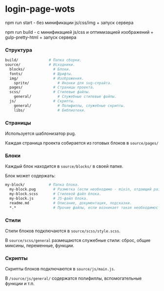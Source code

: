 # login-page-wots

npm run start - без минификации js/css/img + запуск сервера

npm run build - с минификацией js/css и оптимизацией изображений  + gulp-pretty-html + запуск сервера

### Структура

```bash
build/              # Папка сборки.
source/             # Исходники.
  blocks/             # Блоки.
  fonts/              # Шрифты.
  img/                # Изображения.
    sprite/             # Иконки для svg-спрайта.
  pages/              # Страницы проекта.
  scss/               # Стилевые файлы.
    general/            # Служебные стилевые файлы.
  js/                 # Скрипты.
    general/            # Полифиллы, служебные скрипты.
    libs/               # Библиотеки.
```

### Страницы

Используется шаблонизатор pug.

Каждая страница проекта собирается из готовых блоков в `source/pages/`

### Блоки

Каждый блок находится в `source/blocks/` в своей папке.

Блок может содержать:

```bash
my-block/           # Папка блока.
  my-block.pug        # Разметка (если необходимо - mixin, отдающий разметку блока).
  my-block.scss       # Стилевой файл блока.
  my-block.js         # JS-файл блока.
  readme.md           # Описание, документация, подсказки.
  *.*                 # Прочие файлы, если возникает такая необходимость.
```

### Стили

Стили блоков подключаются в `source/scss/style.scss`.

В `source/scss/general` размещаются служебные стили: сброс, общие миксины, переменные, функции.

### Скрипты

Скрипты блоков подключаются в `source/js/main.js`.

В `/source/js/general/` содержатся полифиллы, вспомогательные функции и т.п.
